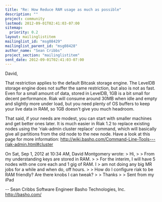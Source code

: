```yaml
---
title: "Re: How Reduce RAM usage as much as possible"
description: ""
project: community
lastmod: 2012-09-01T02:41:03-07:00
sitemap:
  priority: 0.2
layout: mailinglistitem
mailinglist_id: "msg08429"
mailinglist_parent_id: "msg08428"
author_name: "Sean Cribbs"
project_section: "mailinglistitem"
sent_date: 2012-09-01T02:41:03-07:00
---
```



David,

That restriction applies to the default Bitcask storage engine. The
LevelDB storage engine does not suffer the same restriction, but also
is not as fast. Even for a small amount of data, stored in LevelDB,
1GB is a bit small for decent performance. Riak will consume around
30MB when idle and empty and slightly more under load, but you need
plenty of OS buffers to keep your live data in RAM, so 1GB doesn't
give you much headroom.

That said, if your needs are modest, you can start with smaller
machines and get better ones later. It is much easier in Riak 1.2 to
replace existing nodes using the 'riak-admin cluster replace' command,
which will basically give all partitions from the old node to the new
node. Have a look at this page for more information:
http://wiki.basho.com/Command-Line-Tools---riak-admin.html#cluster

On Sat, Sep 1, 2012 at 10:34 AM, David Montgomery
 wrote:
&gt; Hi,
&gt;
&gt; From my understanding keys are stored in RAM.
&gt;
&gt; For the interim, I will have 5 nodes with one core each and 1 gig of RAM. I 
&gt; am not doing any big MR jobs for a while and when do, off hours.
&gt;
&gt; How do I configure riak to be RAM friendly? Are there knobs I can tweak?
&gt;
&gt; Thanks
&gt;
&gt; Sent from my iPad

-- 
Sean Cribbs 
Software Engineer
Basho Technologies, Inc.
http://basho.com/

